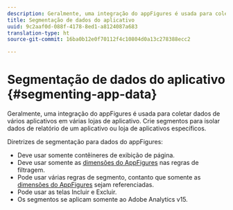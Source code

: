 ```yaml
---
description: Geralmente, uma integração do appFigures é usada para coletar dados de vários aplicativos em várias lojas de aplicativo. Crie segmentos para isolar dados de relatório de um aplicativo ou loja de aplicativos específicos.
title: Segmentação de dados do aplicativo
uuid: 9c2aaf0d-088f-4178-8ed1-a8124087a683
translation-type: ht
source-git-commit: 16ba0b12e0f70112f4c10804d0a13c278388ecc2

---
```



# Segmentação de dados do aplicativo {#segmenting-app-data}

Geralmente, uma integração do appFigures é usada para coletar dados de vários aplicativos em várias lojas de aplicativo. Crie segmentos para isolar dados de relatório de um aplicativo ou loja de aplicativos específicos.

Diretrizes de segmentação para dados do appFigures:

* Deve usar somente contêineres de exibição de página.
* Deve usar somente as [dimensões do AppFigures](/help/import/data-connectors/appfigures-overview/appfigures-metrics.md) nas regras de filtragem.
* Pode usar várias regras de segmento, contanto que somente as [dimensões do AppFigures](/help/import/data-connectors/appfigures-overview/appfigures-segment-filter.md) sejam referenciadas.
* Pode usar as telas Incluir e Excluir.
* Os segmentos se aplicam somente ao Adobe Analytics v15.
